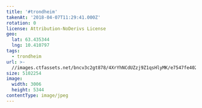 ```yaml
---
title: '#trondheim'
takenAt: '2018-04-07T11:29:41.000Z'
rotation: 0
license: Attribution-NoDerivs License
geo:
  lat: 63.435344
  lng: 10.410797
tags:
  - trondheim
url: >-
  //images.ctfassets.net/bncv3c2gt878/4XrYhNCdUZzj9Z1qsHlyMK/e7547fe4027e5a799e41f97022b4e28c/trondheim_41340083542_o
size: 5102254
image:
  width: 3006
  height: 5344
contentType: image/jpeg
---
```


